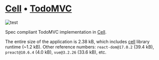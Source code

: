 # [Cell][Cell] • [TodoMVC](http://todomvc.com)

![test](https://github.com/capsidjs/capsule-todomvc/workflows/test/badge.svg)

Spec compliant TodoMVC implementation in [Cell][Cell].

The entire size of the application is 2.38 kB, which includes [cell] library
runtime (~1.2 kB). Other reference numbers: `react-dom@17.0.2` (39.4 kB),
`preact@10.6.4` (4.0 kB), `vue@3.2.26` (33.6 kB), etc.

[Cell]: https://github.com/kt3k/cell
